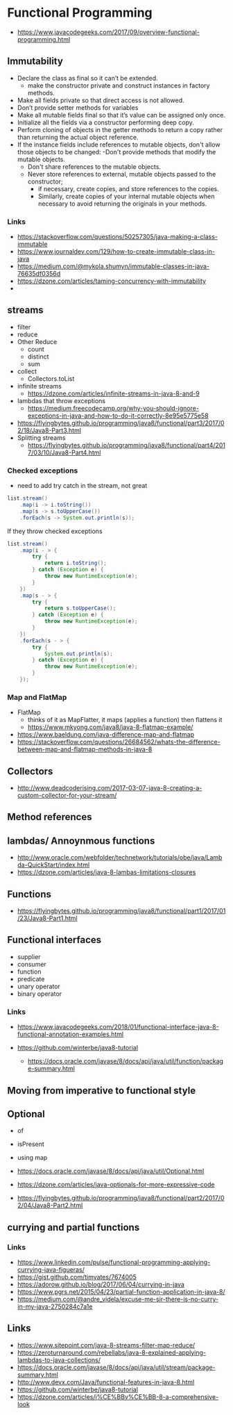 # Functional Programming

- https://www.javacodegeeks.com/2017/09/overview-functional-programming.html

## Immutability

- Declare the class as final so it can’t be extended.
  - make the constructor private and construct instances in factory methods.
- Make all fields private so that direct access is not allowed.
- Don’t provide setter methods for variables
- Make all mutable fields final so that it’s value can be assigned only once.
- Initialize all the fields via a constructor performing deep copy.
- Perform cloning of objects in the getter methods to return a copy rather than returning the actual object reference.
- If the instance fields include references to mutable objects, don't allow those objects to be changed:
  -Don't provide methods that modify the mutable objects.
  - Don't share references to the mutable objects.
  - Never store references to external, mutable objects passed to the constructor;
    - if necessary, create copies, and store references to the copies.
    - Similarly, create copies of your internal mutable objects when necessary to avoid returning the originals in your methods.

### Links
- https://stackoverflow.com/questions/50257305/java-making-a-class-immutable
- https://www.journaldev.com/129/how-to-create-immutable-class-in-java
- https://medium.com/@mykola.shumyn/immutable-classes-in-java-76635df0356d
- https://dzone.com/articles/taming-concurrency-with-immutability
-

## streams

  - filter
  - reduce
  - Other Reduce
    - count
    - distinct
    - sum
  - collect
    - Collectors.toList
  - infinite streams
    - https://dzone.com/articles/infinite-streams-in-java-8-and-9
  - lambdas that throw exceptions
    - https://medium.freecodecamp.org/why-you-should-ignore-exceptions-in-java-and-how-to-do-it-correctly-8e95e5775e58
  - https://flyingbytes.github.io/programming/java8/functional/part3/2017/02/18/Java8-Part3.html
  - Splitting streams
    - https://flyingbytes.github.io/programming/java8/functional/part4/2017/03/10/Java8-Part4.html


### Checked exceptions

- need to add try catch in the stream, not great

```java
list.stream()
    .map(i -> i.toString())
    .map(s -> s.toUpperCase())
    .forEach(s -> System.out.println(s));
```

If they throw checked exceptions

```java
list.stream()
    .map(i - > {
        try {
            return i.toString();
        } catch (Exception e) {
            throw new RuntimeException(e);
        }
    })
    .map(s - > {
        try {
            return s.toUpperCase();
        } catch (Exception e) {
            throw new RuntimeException(e);
        }
    })
    .forEach(s - > {
        try {
            System.out.println(s);
        } catch (Exception e) {
            throw new RuntimeException(e);
        }
    });
```


### Map and FlatMap

- FlatMap
  - thinks of it as MapFlatter, it maps (applies a function) then flattens it
  - https://www.mkyong.com/java8/java-8-flatmap-example/
- https://www.baeldung.com/java-difference-map-and-flatmap
- https://stackoverflow.com/questions/26684562/whats-the-difference-between-map-and-flatmap-methods-in-java-8

## Collectors

- http://www.deadcoderising.com/2017-03-07-java-8-creating-a-custom-collector-for-your-stream/

## Method references

## lambdas/ Annoynmous functions

  - http://www.oracle.com/webfolder/technetwork/tutorials/obe/java/Lambda-QuickStart/index.html
  - https://dzone.com/articles/java-8-lambas-limitations-closures

## Functions

- https://flyingbytes.github.io/programming/java8/functional/part1/2017/01/23/Java8-Part1.html


## Functional interfaces
  - supplier
  - consumer
  - function
  - predicate
  - unary operator
  - binary operator


### Links

- https://www.javacodegeeks.com/2018/01/functional-interface-java-8-functional-annotation-examples.html
- https://github.com/winterbe/java8-tutorial

  - https://docs.oracle.com/javase/8/docs/api/java/util/function/package-summary.html

## Moving from imperative to functional style

## Optional
  - of
  - isPresent
  - using map

  - https://docs.oracle.com/javase/8/docs/api/java/util/Optional.html
  - https://dzone.com/articles/java-optionals-for-more-expressive-code
  - https://flyingbytes.github.io/programming/java8/functional/part2/2017/02/04/Java8-Part2.html

## currying and partial functions

### Links

- https://www.linkedin.com/pulse/functional-programming-applying-currying-java-figueras/
- https://gist.github.com/timyates/7674005
- https://adorow.github.io/blog/2017/06/04/currying-in-java
- https://www.pgrs.net/2015/04/23/partial-function-application-in-java-8/
- https://medium.com/@andre_videla/excuse-me-sir-there-is-no-curry-in-my-java-2750284c7a1e

## Links

- https://www.sitepoint.com/java-8-streams-filter-map-reduce/
- https://zeroturnaround.com/rebellabs/java-8-explained-applying-lambdas-to-java-collections/
- https://docs.oracle.com/javase/8/docs/api/java/util/stream/package-summary.html
- http://www.devx.com/Java/functional-features-in-java-8.html
- https://github.com/winterbe/java8-tutorial
- https://dzone.com/articles/j%CE%BBv%CE%BB-8-a-comprehensive-look
